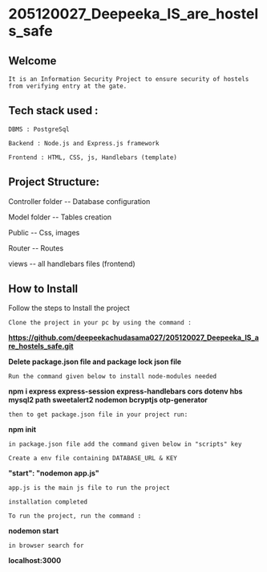 # 205120027_Deepeeka_IS_are_hostels_safe

## Welcome

`It is an Information Security Project to ensure security of hostels from verifying entry at the gate.`

## Tech stack used :

`DBMS : PostgreSql`

`Backend : Node.js and Express.js framework `

`Frontend : HTML, CSS, js, Handlebars (template)`


## Project Structure:

Controller folder -- Database configuration 

Model folder -- Tables creation 

Public -- Css, images 

Router -- Routes 

views -- all handlebars files (frontend)

## How to Install

Follow the steps to Install the project 

`Clone the project in your pc by using the command :`

**https://github.com/deepeekachudasama027/205120027_Deepeeka_IS_are_hostels_safe.git**

**Delete package.json file and package lock json file**

`Run the command given below to install node-modules needed`

**npm i express express-session express-handlebars cors dotenv hbs mysql2 path sweetalert2 nodemon bcryptjs otp-generator**
 
`then to get package.json file in your project run:`

**npm init**

`in package.json file add the command given below in "scripts" key`

`Create a env file containing DATABASE_URL & KEY`

**"start": "nodemon app.js"**

`app.js is the main js file to run the project`

`installation completed`

`To run the project, run the command :`

**nodemon start**

`in browser search for`

**localhost:3000**


